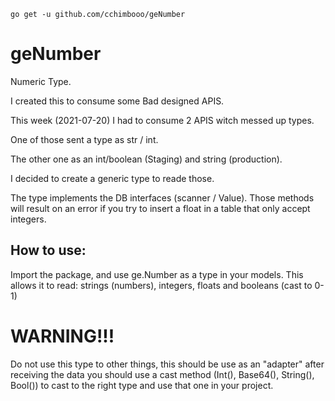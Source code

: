
`go get -u github.com/cchimbooo/geNumber
`
# geNumber
Numeric Type. 

I created this to consume some Bad designed APIS.

This week (2021-07-20) I had to consume 2 APIS witch messed up types.

One of those sent a type as str / int.

The other one as an int/boolean (Staging) and string  (production). 

I decided to create a generic type to reade those. 

The type implements the DB interfaces (scanner / Value).  Those methods will result on an error if you try to insert a float in a table that only accept integers.


## How to use: 

Import the package, and use ge.Number as a type in your models. 
This allows it to read: strings (numbers), integers, floats and booleans (cast to 0-1)


# WARNING!!! #

Do not use this type to other things, this should be use as an "adapter" after receiving the data you should use a cast method 
(Int(), Base64(), String(), Bool()) to cast to the right type and use that one in your project.  



